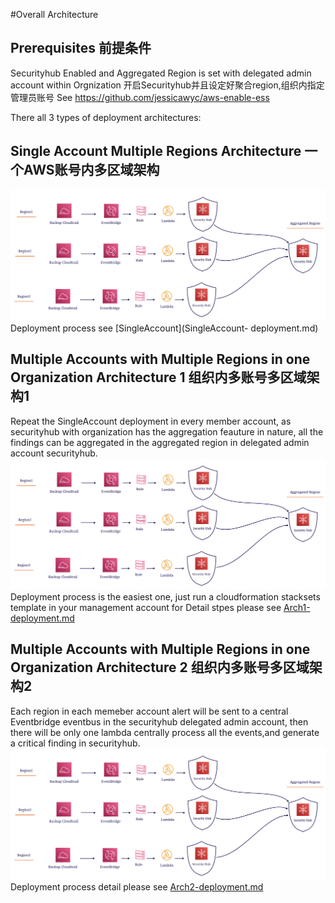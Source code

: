 #Overall Architecture
## Prerequisites 前提条件
Securityhub Enabled and Aggregated Region is set with delegated admin account within Orgnization 开启Securityhub并且设定好聚合region,组织内指定管理员账号
See https://github.com/jessicawyc/aws-enable-ess

There all 3 types of deployment architectures:
## Single Account Multiple Regions Architecture 一个AWS账号内多区域架构
![type1](Arch-SingleAccount.png)
Deployment process see [SingleAccount](SingleAccount- deployment.md)
## Multiple Accounts with Multiple Regions in one Organization  Architecture 1 组织内多账号多区域架构1
Repeat the SingleAccount deployment in every member account, as securityhub with organization has the aggregation feauture in nature, all the findings can be aggregated in the aggregated region in delegated admin account securityhub.
![type1](Arch-SingleAccount.png)
Deployment process is the easiest one, just run a cloudformation stacksets template in your management account
for Detail stpes please see [Arch1-deployment.md](Arch1-deployment.md)
## Multiple Accounts with Multiple Regions in one Organization  Architecture 2 组织内多账号多区域架构2
Each region in each memeber account alert will be sent to a central Eventbridge eventbus in the securityhub delegated admin account, then there will be only one lambda centrally process all the events,and generate a critical finding in securityhub.
![type1](Arch-SingleAccount.png)
Deployment process detail please see [Arch2-deployment.md](Arch2-deployment.md)


